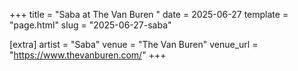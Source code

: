 +++
title = "Saba at The Van Buren "
date = 2025-06-27
template = "page.html"
slug = "2025-06-27-saba"

[extra]
artist = "Saba"
venue = "The Van Buren"
venue_url = "https://www.thevanburen.com/"
+++
